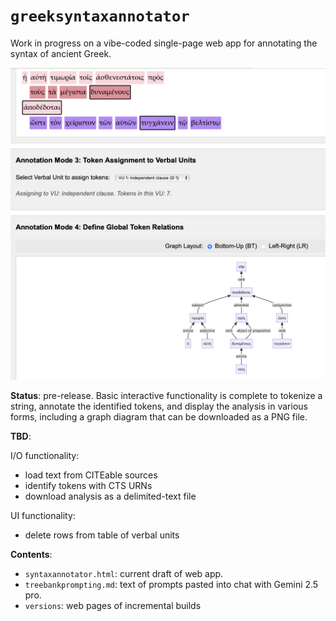 # `greeksyntaxannotator`

Work in progress on a vibe-coded single-page web app for annotating the syntax of ancient Greek.


![Screen shot](./annotator.png)

**Status**: pre-release. Basic interactive functionality is complete to tokenize a string, annotate the identified tokens, and display the analysis in various forms, including a graph diagram that can be downloaded as a PNG file.

**TBD**:


I/O functionality:

- load text from CITEable sources
- identify tokens with CTS URNs
- download analysis as a delimited-text file

UI functionality:

- delete rows from table of verbal units

**Contents**:

- `syntaxannotator.html`: current draft of web app.
- `treebankprompting.md`: text of prompts pasted into chat with Gemini 2.5 pro.
- `versions`: web pages of incremental builds

